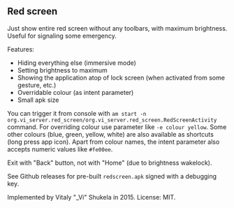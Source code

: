 Red screen
---

Just show entire red screen without any toolbars, with maximum brightness. Useful for signaling some emergency.

Features:

* Hiding everything else (immersive mode)
* Setting brightness to maximum
* Showing the application atop of lock screen (when activated from some gesture, etc.)
* Overridable colour (as intent parameter)
* Small apk size

You can trigger it from console with `am start -n org.vi_server.red_screen/org.vi_server.red_screen.RedScreenActivity` command. For overriding colour use parameter like `-e colour yellow`. Some other colours (blue, green, yellow, white) are also available as shortcuts (long press app icon). Apart from colour names, the intent parameter also accepts numeric values like `#fe00ee`.

Exit with "Back" button, not with "Home" (due to brightness wakelock).

See Github releases for pre-built `redscreen.apk` signed with a debugging key.

Implemented by Vitaly "_Vi" Shukela in 2015. License: MIT.
